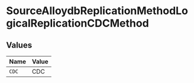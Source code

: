# SourceAlloydbReplicationMethodLogicalReplicationCDCMethod


## Values

| Name  | Value |
| ----- | ----- |
| `CDC` | CDC   |